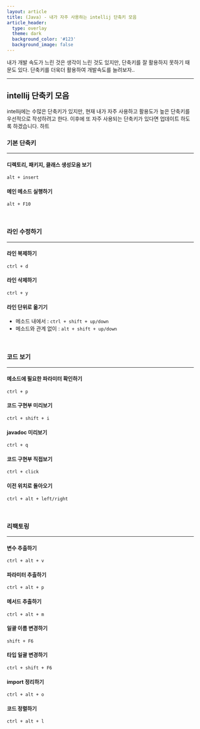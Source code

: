 ```yaml
---
layout: article
title: (Java) - 내가 자주 사용하는 intellij 단축키 모음  
article_header:
  type: overlay
  theme: dark
  background_color: '#123'
  background_image: false
---
```


내가 개발 속도가 느린 것은 생각이 느린 것도 있지만, 단축키를 잘 활용하지 못하기 때문도 있다. 단축키를 더욱더 활용하여 개발속도를 늘려보자.. 

<!--more-->
---

## intellij 단축키 모음

intellij에는 수많은 단축키가 있지만, 현재 내가 자주 사용하고 활용도가 높은 단축키를 우선적으로 작성하려고 한다. 이후에 또 자주 사용되는 단축키가 있다면 업데이트 하도록 하겠습니다. 하트



### 기본 단축키 

---

#### 디렉토리, 패키지, 클래스 생성모음 보기 

`alt + insert`

#### 메인 메소드 실행하기

`alt + F10`

<br>

### 라인 수정하기 

---

#### 라인 복제하기 

`ctrl + d`

#### 라인 삭제하기

`ctrl + y`

#### 라인 단위로 옮기기 

* 메소드 내에서  : `ctrl + shift + up/down `
* 메소드와 관계 없이 : `alt + shift + up/down`

<br>

### 코드 보기 

---

#### 메소드에 필요한 파라미터 확인하기 

`ctrl + p`

#### 코드 구현부 미리보기

`ctrl + shift + i`

#### javadoc 미리보기 

`ctrl + q`

#### 코드 구현부 직접보기

`ctrl + click`

#### 이전 위치로 돌아오기 

`ctrl + alt + left/right`

<br>

### 리팩토링

---

#### 변수 추출하기

`ctrl + alt + v`

#### 파라미터 추출하기

`ctrl + alt + p`

#### 메서드 추출하기 

`ctrl + alt + m`

#### 일괄 이름 변경하기 

`shift + F6`

#### 타입 일괄 변경하기

`ctrl + shift + F6`

#### import 정리하기

`ctrl + alt + o`

#### 코드 정렬하기 

`ctrl + alt + l`



